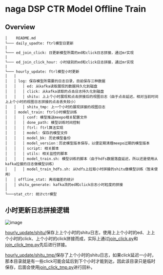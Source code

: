 naga DSP CTR Model Offline Train
================================

## Overview

```
│    README.md
└─── daily_upadte: ftrl模型日更新
|
└─── ed_join_click: 日更新模型所需的ed和click日志拼接，通过mr实现
|
└─── ed_join_click_hour: 小时级别的ed和click日志拼接，通过mr实现
|
└─── hourly_update: ftrl模型小时更新
│   |
│   │ log: 保存模型所需要的日志日录，目前保存三种数据
│   │   │ ed: 从kafka读取展现的数据持久化到磁盘
│   │   │ click: 从kafka读取的点击日志持久化到磁盘
│   │   │ shitu: 上上个小时展现和点击拼接后的视图日志（由于点击延迟，相对当前时间上上个小时的视图日志拼接的点击丢失较小）
│   │   │ shitu_tmp: 上一个小时的展现拼接的视图日志
│   │ model_train: ftrl小时模型训练
│   │   │ conf: 模型推送meepo相关配置文件
│   │   │ done_path: 模型训练时间控制
│   │   │ ftrl: ftrl算法实现
│   │   │ model: 保存的模型文件
│   │   │ model_bk: 历史模型备份
│   │   │ model_version：历史模型版本保存，以便定期清理meepo过期的模型版本
│   │   │ script: 相关脚本
│   │   │ utils: 相关监控的脚本
│   │   │ model_train.sh: 模型训练的脚本（由于hdfs数据落盘延迟，所以还是使用从kafka拉接的日志做模型训练）
│   │   │ model_train_hdfs.sh: 从hdfs上拉取小时拼接的shitu做模型训练（暂未使用）
│   │ offline_stat: 离线偏差的统计
│   │ shitu_generate: kafka流的ed和click日志小时粒度的拼接
│
└───stat_ctr: 统计ctr模型
```
## 小时更新日志拼接逻辑
![image](https://gitlab.corp.cootek.com/davinci/personal/blob/ling.fang/ling.fang/ctr_space/image/%E5%9B%BE%E7%89%87_1.jpg)

[hourly_update/shitu/](https://gitlab.corp.cootek.com/davinci/personal/tree/ling.fang/ling.fang/ctr_space/hourly_update/log/shitu)保存上上个小时的shitu日志，使用上上个小时的ed、上上个小时的click、上个小时的click拼接而成，实际上通过[join_click.py](https://gitlab.corp.cootek.com/davinci/personal/blob/ling.fang/ling.fang/ctr_space/hourly_update/shitu_generate/script/join_click.py)和[join_click_tmp.py](https://gitlab.corp.cootek.com/davinci/personal/blob/ling.fang/ling.fang/ctr_space/hourly_update/shitu_generate/script/join_click_tmp.py)先后进行拼接。

[hourly_update/shitu_tmp/](https://gitlab.corp.cootek.com/davinci/personal/tree/ling.fang/ling.fang/ctr_space/hourly_update/log/shitu_tmp)保存了上个小时的shitu日志，如果click延迟一小时，那本目录就是有一些click可能会延后到下个小时才能到达，因此该目录只是临时保存，后面会使用[join_click_tmp.py](https://gitlab.corp.cootek.com/davinci/personal/blob/ling.fang/ling.fang/ctr_space/hourly_update/shitu_generate/script/join_click_tmp.py)进行回补。


